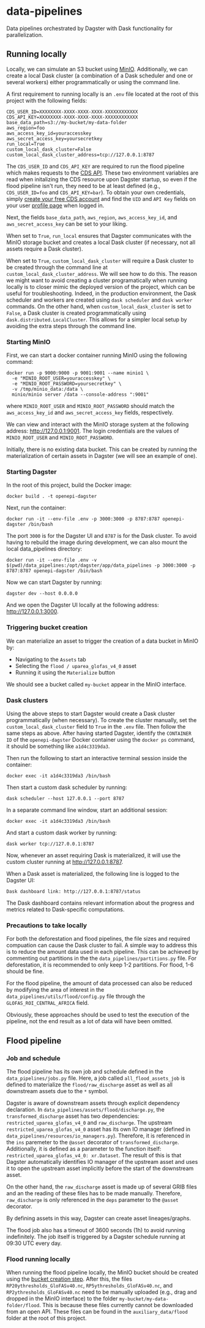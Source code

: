 # data-pipelines

Data pipelines orchestrated by Dagster with Dask functionality for parallelization.

## Running locally

Locally, we can simulate an S3 bucket using [MinIO](https://min.io). Additionally, we can create a local Dask cluster (a combination of a Dask scheduler and one or several workers) either programmatically or using the command line.

A first requirement to running locally is an `.env` file located at the root of this project with the following fields:
```
CDS_USER_ID=XXXXXXXX-XXXX-XXXX-XXXX-XXXXXXXXXXXX
CDS_API_KEY=XXXXXXXX-XXXX-XXXX-XXXX-XXXXXXXXXXXX
base_data_path=s3://my-bucket/my-data-folder
aws_region=foo
aws_access_key_id=youraccesskey
aws_secret_access_key=yoursecretkey
run_local=True
custom_local_dask_cluster=False
custom_local_dask_cluster_address=tcp://127.0.0.1:8787
```
The `CDS_USER_ID` and `CDS_API_KEY` are required to run the flood pipeline which makes requests to the [CDS API](https://cds-beta.climate.copernicus.eu/how-to-api). These two environment variables are read when initalizing the CDS resource upon Dagster startup, so even if the flood pipeline isn't run, they need to be at least defined (e.g., `CDS_USER_ID=foo` and `CDS_API_KEY=bar`). To obtain your own credentials, simply [create your free CDS account](https://cds.climate.copernicus.eu/user/register) and find the `UID` and `API Key` fields on your user [profile page](https://cds-beta.climate.copernicus.eu/profile) when logged in.

Next, the fields `base_data_path`, `aws_region`, `aws_access_key_id`, and `aws_secret_access_key` can be set to your liking.

When set to `True`, `run_local` ensures that Dagster communicates with the MinIO storage bucket and creates a local Dask cluster (if necessary, not all assets require a Dask cluster).

When set to `True`, `custom_local_dask_cluster` will require a Dask cluster to be created through the command line at `custom_local_dask_cluster_address`. We will see how to do this. The reason we might want to avoid creating a cluster programatically when running locally is to closer mimic the deployed version of the project, which can be useful for troubleshooting. Indeed, in the production environment, the Dask scheduler and workers are created using `dask scheduler` and `dask worker` commands. On the other hand, when `custom_local_dask_cluster` is set to `False`, a Dask cluster is created programmatically using `dask.distributed.LocalCluster`. This allows for a simpler local setup by avoiding the extra steps through the command line.

### Starting MinIO

First, we can start a docker container running MinIO using the following command:
```
docker run -p 9000:9000 -p 9001:9001 --name minio1 \
  -e "MINIO_ROOT_USER=youraccesskey" \
  -e "MINIO_ROOT_PASSWORD=yoursecretkey" \
  -v /tmp/minio_data:/data \
  minio/minio server /data --console-address ":9001"
```
where `MINIO_ROOT_USER` and `MINIO_ROOT_PASSWORD` should match the `aws_access_key_id` and `aws_secret_access_key` fields, respectively.

We can view and interact with the MinIO storage system at the following address: http://127.0.0.1:9001. The login credentials are the values of `MINIO_ROOT_USER` and `MINIO_ROOT_PASSWORD`.

Initially, there is no existing data bucket. This can be created by running the materialization of certain assets in Dagster (we will see an example of one).

### Starting Dagster

In the root of this project, build the Docker image:
```
docker build . -t openepi-dagster
```
Next, run the container:
```
docker run -it --env-file .env -p 3000:3000 -p 8787:8787 openepi-dagster /bin/bash
```
The port `3000` is for the Dagster UI and `8787` is for the Dask cluster. To avoid having to rebuild the image during development, we can also mount the local data_pipelines directory:
```
docker run -it --env-file .env -v $(pwd)/data_pipelines:/opt/dagster/app/data_pipelines -p 3000:3000 -p 8787:8787 openepi-dagster /bin/bash
```
Now we can start Dagster by running:
```
dagster dev --host 0.0.0.0
```
And we open the Dagster UI locally at the following address: http://127.0.0.1:3000.

### Triggering bucket creation

We can materialize an asset to trigger the creation of a data bucket in MinIO by:
- Navigating to the `Assets` tab
- Selecting the `flood / uparea_glofas_v4_0` asset
- Running it using the `Materialize` button

We should see a bucket called `my-bucket` appear in the MinIO interface.

### Dask clusters

Using the above steps to start Dagster would create a Dask cluster programmatically (when necessary). To create the cluster manually, set the `custom_local_dask_cluster` field to `True` in the `.env` file. Then follow the same steps as above. After having started Dagster, identify the `CONTAINER ID` of the `openepi-dagster` Docker container using the `docker ps` command, it should be something like `a1d4c3319da3`.

Then run the following to start an interactive terminal session inside the container:
```
docker exec -it a1d4c3319da3 /bin/bash
```
Then start a custom dask scheduler by running:
```
dask scheduler --host 127.0.0.1 --port 8787 
```
In a separate command line window, start an additional session:
```
docker exec -it a1d4c3319da3 /bin/bash
```
And start a custom dask worker by running:
```
dask worker tcp://127.0.0.1:8787
```
Now, whenever an asset requiring Dask is materialized, it will use the custom cluster running at http://127.0.0.1:8787.

When a Dask asset is materialized, the following line is logged to the Dagster UI:
```
Dask dashboard link: http://127.0.0.1:8787/status
```
The Dask dashboard contains relevant information about the progress and metrics related to Dask-specific computations.

### Precautions to take locally

For both the deforestation and flood pipelines, the file sizes and required compuation can cause the Dask cluster to fail. A simple way to address this is to reduce the amount data used in each pipeline. This can be achieved by commenting out partitions in the the `data_pipelines/partitions.py` file. For deforestation, it is recommended to only keep 1-2 partitions. For flood, 1-6 should be fine.

For the flood pipeline, the amount of data processed can also be reduced by modifying the area of interest in the `data_pipelines/utils/flood/config.py` file through the `GLOFAS_ROI_CENTRAL_AFRICA` field.

Obviously, these approaches should be used to test the execution of the pipeline, not the end result as a lot of data will have been omitted. 

## Flood pipeline

### Job and schedule

The flood pipeline has its own job and schedule defined in the `data_pipelines/jobs.py` file. Here, a job called `all_flood_assets_job` is defined to materialize the `flood/raw_discharge` asset as well as all downstream assets due to the `*` symbol. 

Dagster is aware of downstream assets through explicit dependency declaration. In `data_pipelines/assets/flood/discharge.py`, the `transformed_discharge` asset has two dependencies: `restricted_uparea_glofas_v4_0` and `raw_discharge`. The upstream `restricted_uparea_glofas_v4_0` asset has its own IO manager (defined in `data_pipelines/resources/io_managers.py`). Therefore, it is referenced in the `ins` paremeter to the `@asset` decorator of `transformed_discharge`. Additionally, it is defined as a parameter to the function itself: `restricted_uparea_glofas_v4_0: xr.Dataset`. The result of this is that Dagster automatically identifies IO manager of the upstream asset and uses it to open the upstream asset implicitly before the start of the downstream asset. 

On the other hand, the `raw_discharge` asset is made up of several GRIB files and an the reading of these files has to be made manually. Therefore, `raw_discharge` is only referenced in the `deps` parameter to the `@asset` decorator. 

By defining assets in this way, Dagster can create asset lineages/graphs.

The flood job also has a timeout of 3600 seconds (1h) to avoid running indefinitely. The job itself is triggered by a Dagster schedule running at 09:30 UTC every day.

### Flood running locally

When running the flood pipeline locally, the MinIO bucket should be created using the [bucket creation step](#triggering-bucket-creation). After this, the files `RP20ythresholds_GloFASv40.nc`, `RP5ythresholds_GloFASv40.nc`, and `RP2ythresholds_GloFASv40.nc` need to be manually uploaded (e.g., drag and dropped in the MinIO interface) to the folder `my-bucket/my-data-folder/flood`. This is because these files currently cannot be downloaded from an open API. These files can be found in the `auxiliary_data/flood` folder at the root of this project.